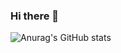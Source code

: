 ### Hi there 👋

![Anurag's GitHub stats](https://github-readme-stats.vercel.app/api?username=Helenhyerim&show_icons=true&theme=panda)
